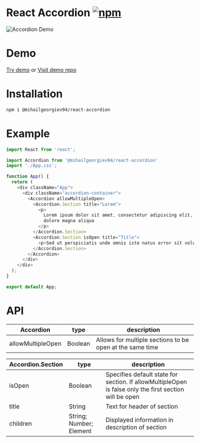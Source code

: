 # React Accordion [![npm](https://img.shields.io/npm/v/@mihailgeorgiev94/react-accordion)](https://www.npmjs.com/package/@mihailgeorgiev94/react-accordion)

![Accordion
Demo](https://cdn.fbsbx.com/v/t59.2708-21/94098264_539164163461647_6846296569835159552_n.gif?_nc_cat=100&fallback=1&_nc_sid=041f46&_nc_oc=AQnQqRhu_DCdRgGkywECWRtJkXmuyAoHebFP5Wp92kJAXmRTf_LAwnj0LK4ciITt61k&_nc_ht=cdn.fbsbx.com&oh=2de87735af54d33a8d0fd976f655bc49&oe=5EA1EA2A)

# Demo

[Try demo](https://master.d26of7f6w4ftzf.amplifyapp.com/) or
[Visit demo repo](https://www.npmjs.com/package/@mihailgeorgiev94/react-accordion)



# Installation

```sh
npm i @mihailgeorgiev94/react-accordion
```

# Example

```javascript
import React from 'react';

import Accordion from '@mihailgeorgiev94/react-accordion'
import './App.css';

function App() {
  return (
    <div className="App">
      <div className="accordion-container">
        <Accordion allowMultipleOpen>
          <Accordion.Section title="Lorem">
            <p>
              Lorem ipsum dolor sit amet, consectetur adipiscing elit, sed do eiusmod tempor incididunt ut labore et
              dolore magna aliqua
            </p>
          </Accordion.Section>
          <Accordion.Section isOpen title="Title">
            <p>Sed ut perspiciatis unde omnis iste natus error sit voluptatem accusantium doloremque laudantium,</p>
          </Accordion.Section>
        </Accordion>
      </div>
    </div>
  );
}

export default App;

```

# API

|Accordion|type|description|
|---|---|---|
|allowMultipleOpen|Boolean|Allows for multiple sections to be open at the same time|


|Accordion.Section|type|description|
|---|---|---|
|isOpen|Boolean|Specifies default state for section. If allowMultipleOpen is false only the first section will be open|
|title|String|Text for header of section|
|children|String; Number; Element|Displayed information in description of section|
